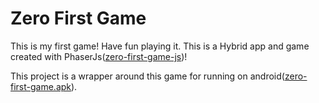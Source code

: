 # Zero First Game
This is my first game! Have fun playing it.
This is a Hybrid app and game created with PhaserJs([zero-first-game-js](https://github.com/zero-js-dev/zero-first-game))!

This project is a wrapper around this game for running on android([zero-first-game.apk](https://github.com/zero-js-dev/ZeroFirstGame/raw/main/release/zero-first-game.apk)).
